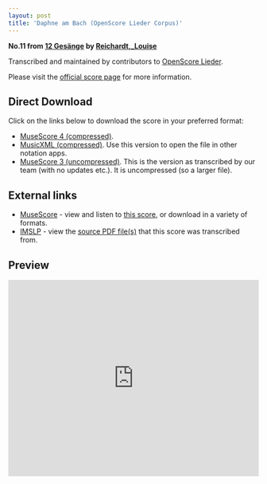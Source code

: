 ```yaml
---
layout: post
title: 'Daphne am Bach (OpenScore Lieder Corpus)'
---
```


__No.11 from [12 Gesänge](https://fourscoreandmore.org/openscore/lieder/Reichardt%2C_Louise/12_Ges%C3%A4nge/) by [Reichardt,_Louise](https://fourscoreandmore.org/openscore/lieder/Reichardt%2C_Louise)__

Transcribed and maintained by contributors to [OpenScore Lieder].

Please visit the [official score page] for more information.

[official score page]: https://musescore.com/openscore-lieder-corpus/scores/5087973
[OpenScore Lieder]: https://musescore.com/openscore-lieder-corpus

## Direct Download

Click on the links below to download the score in your preferred format:
- [MuseScore 4 (compressed)](https://fourscoreandmore.org/openscore/lieder/Reichardt%2C_Louise/12_Ges%C3%A4nge/11_Daphne_am_Bach.mscz).
- [MusicXML (compressed)](https://fourscoreandmore.org/openscore/lieder/Reichardt%2C_Louise/12_Ges%C3%A4nge/11_Daphne_am_Bach.mxl). Use this version to open the file in other notation apps.
- [MuseScore 3 (uncompressed)](https://raw.githubusercontent.com/OpenScore/Lieder/refs/heads/main/scores/Reichardt%2C_Louise/12_Ges%C3%A4nge/11_Daphne_am_Bach/lc5087973.mscx). This is the version as transcribed by our team (with no updates etc.). It is uncompressed (so a larger file).

## External links

- [MuseScore] - view and listen to [this score][MuseScore], or download in a variety of formats.
- [IMSLP] - view the [source PDF file(s)][IMSLP] that this score was transcribed from.

[MuseScore]: https://musescore.com/score/5087973
[IMSLP]: https://imslp.org/wiki/Special:ReverseLookup/23388

## Preview

<iframe width="100%" height="394" src="https://musescore.com/openscore-lieder-corpus/scores/5087973/embed" frameborder="0" allowfullscreen allow="autoplay; fullscreen"></iframe>
